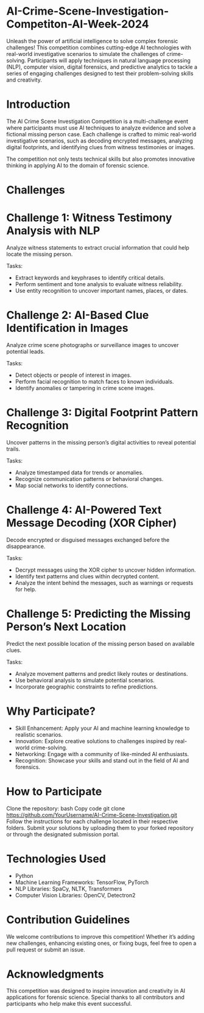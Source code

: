 # AI-Crime-Scene-Investigation-Competiton-AI-Week-2024
Unleash the power of artificial intelligence to solve complex forensic challenges! This competition combines cutting-edge AI technologies with real-world investigative scenarios to simulate the challenges of crime-solving. Participants will apply techniques in natural language processing (NLP), computer vision, digital forensics, and predictive analytics to tackle a series of engaging challenges designed to test their problem-solving skills and creativity.

# Introduction
The AI Crime Scene Investigation Competition is a multi-challenge event where participants must use AI techniques to analyze evidence and solve a fictional missing person case. Each challenge is crafted to mimic real-world investigative scenarios, such as decoding encrypted messages, analyzing digital footprints, and identifying clues from witness testimonies or images.

The competition not only tests technical skills but also promotes innovative thinking in applying AI to the domain of forensic science.

# Challenges

# Challenge 1: Witness Testimony Analysis with NLP
Analyze witness statements to extract crucial information that could help locate the missing person.

Tasks:
- Extract keywords and keyphrases to identify critical details.
- Perform sentiment and tone analysis to evaluate witness reliability.
- Use entity recognition to uncover important names, places, or dates.

# Challenge 2: AI-Based Clue Identification in Images
Analyze crime scene photographs or surveillance images to uncover potential leads.

Tasks:
- Detect objects or people of interest in images.
- Perform facial recognition to match faces to known individuals.
- Identify anomalies or tampering in crime scene images.

# Challenge 3: Digital Footprint Pattern Recognition
Uncover patterns in the missing person’s digital activities to reveal potential trails.

Tasks:
- Analyze timestamped data for trends or anomalies.
- Recognize communication patterns or behavioral changes.
- Map social networks to identify connections.

# Challenge 4: AI-Powered Text Message Decoding (XOR Cipher)
Decode encrypted or disguised messages exchanged before the disappearance.

Tasks:
- Decrypt messages using the XOR cipher to uncover hidden information.
- Identify text patterns and clues within decrypted content.
- Analyze the intent behind the messages, such as warnings or requests for help.

# Challenge 5: Predicting the Missing Person’s Next Location
Predict the next possible location of the missing person based on available clues.

Tasks:
- Analyze movement patterns and predict likely routes or destinations.
- Use behavioral analysis to simulate potential scenarios.
- Incorporate geographic constraints to refine predictions.

# Why Participate?
- Skill Enhancement: Apply your AI and machine learning knowledge to realistic scenarios.
- Innovation: Explore creative solutions to challenges inspired by real-world crime-solving.
- Networking: Engage with a community of like-minded AI enthusiasts.
- Recognition: Showcase your skills and stand out in the field of AI and forensics.

# How to Participate
Clone the repository:
bash
Copy code
git clone https://github.com/YourUsername/AI-Crime-Scene-Investigation.git  
Follow the instructions for each challenge located in their respective folders.
Submit your solutions by uploading them to your forked repository or through the designated submission portal.

# Technologies Used
- Python
- Machine Learning Frameworks: TensorFlow, PyTorch
- NLP Libraries: SpaCy, NLTK, Transformers
- Computer Vision Libraries: OpenCV, Detectron2

# Contribution Guidelines
We welcome contributions to improve this competition! Whether it’s adding new challenges, enhancing existing ones, or fixing bugs, feel free to open a pull request or submit an issue.

# Acknowledgments
This competition was designed to inspire innovation and creativity in AI applications for forensic science. Special thanks to all contributors and participants who help make this event successful.
